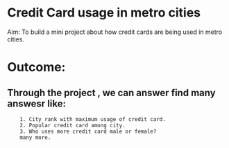 # Credit Card usage in metro cities
Aim: To build a mini project about how credit cards are being used in metro cities.
# Outcome: 
## Through the project , we can answer find many answesr like:
        1. City rank with maximum usage of credit card.
        2. Popular credit card among city.
        3. Who uses more credit card male or female?
        many more.
